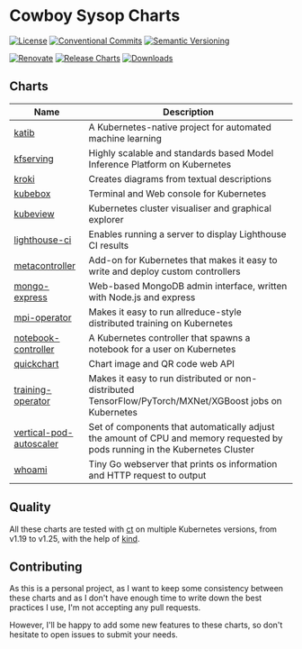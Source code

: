 # Cowboy Sysop Charts

[![License](https://img.shields.io/badge/License-MIT-green.svg)](LICENSE)
[![Conventional Commits](https://img.shields.io/badge/Conventional%20Commits-1.0.0-yellow.svg)](https://conventionalcommits.org/)
[![Semantic Versioning](https://img.shields.io/badge/Semantic%20Versioning-2.0.0-yellow.svg?logo=semver)](https://semver.org/)

[![Renovate](https://img.shields.io/badge/Renovate-enabled-brightgreen.svg?logo=renovatebot)](https://renovatebot.com/)
[![Release Charts](../../workflows/Release%20Charts/badge.svg)](../../actions?query=workflow%3A%22Release+Charts%22)
[![Downloads](https://img.shields.io/github/downloads/cowboysysop/charts/total?label=Downloads)](https://somsubhra.github.io/github-release-stats/?username=cowboysysop&repository=charts)

## Charts

| Name                                                      | Description                                                                                                                  |
|-----------------------------------------------------------|------------------------------------------------------------------------------------------------------------------------------|
| [katib](charts/katib)                                     | A Kubernetes-native project for automated machine learning                                                                   |
| [kfserving](charts/kfserving)                             | Highly scalable and standards based Model Inference Platform on Kubernetes                                                   |
| [kroki](charts/kroki)                                     | Creates diagrams from textual descriptions                                                                                   |
| [kubebox](charts/kubebox)                                 | Terminal and Web console for Kubernetes                                                                                      |
| [kubeview](charts/kubeview)                               | Kubernetes cluster visualiser and graphical explorer                                                                         |
| [lighthouse-ci](charts/lighthouse-ci)                     | Enables running a server to display Lighthouse CI results                                                                    |
| [metacontroller](charts/metacontroller)                   | Add-on for Kubernetes that makes it easy to write and deploy custom controllers                                              |
| [mongo-express](charts/mongo-express)                     | Web-based MongoDB admin interface, written with Node.js and express                                                          |
| [mpi-operator](charts/mpi-operator)                       | Makes it easy to run allreduce-style distributed training on Kubernetes                                                      |
| [notebook-controller](charts/notebook-controller)         | A Kubernetes controller that spawns a notebook for a user on Kubernetes                                                      |
| [quickchart](charts/quickchart)                           | Chart image and QR code web API                                                                                              |
| [training-operator](charts/training-operator)             | Makes it easy to run distributed or non-distributed TensorFlow/PyTorch/MXNet/XGBoost jobs on Kubernetes                      |
| [vertical-pod-autoscaler](charts/vertical-pod-autoscaler) | Set of components that automatically adjust the amount of CPU and memory requested by pods running in the Kubernetes Cluster |
| [whoami](charts/whoami)                                   | Tiny Go webserver that prints os information and HTTP request to output                                                      |

## Quality

All these charts are tested with [ct](https://github.com/helm/chart-testing) on multiple Kubernetes versions, from v1.19 to v1.25, with the help of [kind](https://kind.sigs.k8s.io/).

## Contributing

As this is a personal project, as I want to keep some consistency between these charts and as I don't have enough time to write down the best practices I use, I'm not accepting any pull requests.

However, I'll be happy to add some new features to these charts, so don't hesitate to open issues to submit your needs.
